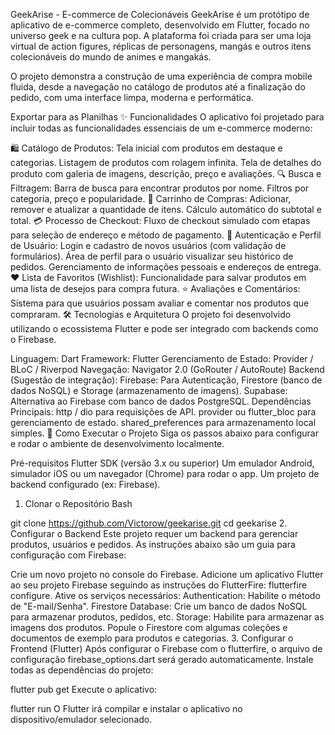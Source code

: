 GeekArise - E-commerce de Colecionáveis
GeekArise é um protótipo de aplicativo de e-commerce completo, desenvolvido em Flutter, focado no universo geek e na cultura pop. A plataforma foi criada para ser uma loja virtual de action figures, réplicas de personagens, mangás e outros itens colecionáveis do mundo de animes e mangakás.

O projeto demonstra a construção de uma experiência de compra mobile fluida, desde a navegação no catálogo de produtos até a finalização do pedido, com uma interface limpa, moderna e performática.


Exportar para as Planilhas
✨ Funcionalidades
O aplicativo foi projetado para incluir todas as funcionalidades essenciais de um e-commerce moderno:

🛍️ Catálogo de Produtos:
Tela inicial com produtos em destaque e categorias.
Listagem de produtos com rolagem infinita.
Tela de detalhes do produto com galeria de imagens, descrição, preço e avaliações.
🔍 Busca e Filtragem:
Barra de busca para encontrar produtos por nome.
Filtros por categoria, preço e popularidade.
🛒 Carrinho de Compras:
Adicionar, remover e atualizar a quantidade de itens.
Cálculo automático do subtotal e total.
💳 Processo de Checkout:
Fluxo de checkout simulado com etapas para seleção de endereço e método de pagamento.
👤 Autenticação e Perfil de Usuário:
Login e cadastro de novos usuários (com validação de formulários).
Área de perfil para o usuário visualizar seu histórico de pedidos.
Gerenciamento de informações pessoais e endereços de entrega.
❤️ Lista de Favoritos (Wishlist):
Funcionalidade para salvar produtos em uma lista de desejos para compra futura.
⭐ Avaliações e Comentários:
Sistema para que usuários possam avaliar e comentar nos produtos que compraram.
🛠️ Tecnologias e Arquitetura
O projeto foi desenvolvido utilizando o ecossistema Flutter e pode ser integrado com backends como o Firebase.

Linguagem: Dart
Framework: Flutter
Gerenciamento de Estado: Provider / BLoC / Riverpod 
Navegação: Navigator 2.0 (GoRouter / AutoRoute) 
Backend (Sugestão de integração):
Firebase: Para Autenticação, Firestore (banco de dados NoSQL) e Storage (armazenamento de imagens).
Supabase: Alternativa ao Firebase com banco de dados PostgreSQL.
Dependências Principais:
http / dio para requisições de API.
provider ou flutter_bloc para gerenciamento de estado.
shared_preferences para armazenamento local simples.
🚀 Como Executar o Projeto
Siga os passos abaixo para configurar e rodar o ambiente de desenvolvimento localmente.

Pré-requisitos
Flutter SDK (versão 3.x ou superior)
Um emulador Android, simulador iOS ou um navegador (Chrome) para rodar o app.
Um projeto de backend configurado (ex: Firebase).
1. Clonar o Repositório
Bash

git clone https://github.com/Victorow/geekarise.git
cd geekarise
2. Configurar o Backend
Este projeto requer um backend para gerenciar produtos, usuários e pedidos. As instruções abaixo são um guia para configuração com Firebase:

Crie um novo projeto no console do Firebase.
Adicione um aplicativo Flutter ao seu projeto Firebase seguindo as instruções do FlutterFire: flutterfire configure.
Ative os serviços necessários:
Authentication: Habilite o método de "E-mail/Senha".
Firestore Database: Crie um banco de dados NoSQL para armazenar produtos, pedidos, etc.
Storage: Habilite para armazenar as imagens dos produtos.
Popule o Firestore com algumas coleções e documentos de exemplo para produtos e categorias.
3. Configurar o Frontend (Flutter)
Após configurar o Firebase com o flutterfire, o arquivo de configuração firebase_options.dart será gerado automaticamente.
Instale todas as dependências do projeto:


flutter pub get
Execute o aplicativo:


flutter run
O Flutter irá compilar e instalar o aplicativo no dispositivo/emulador selecionado.
